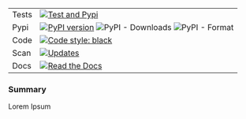 | | |
|---|---|
| Tests | [![Test and Pypi](https://github.com/fptiangco/numtoolsfpat/actions/workflows/codecov_publish_pypi.yaml/badge.svg)](https://github.com/fptiangco/numtoolsfpat/actions/workflows/codecov_publish_pypi.yaml) |
| Pypi | [![PyPI version](https://badge.fury.io/py/stringtoolsfpat.svg)](https://badge.fury.io/py/stringtoolsfpat) ![PyPI - Downloads](https://img.shields.io/pypi/dm/numtoolsfpat) ![PyPI - Format](https://img.shields.io/pypi/format/numtoolsfpat) |
| Code | [![Code style: black](https://img.shields.io/badge/code%20style-black-000000.svg)](https://github.com/psf/black) |
| Scan | [![Updates](https://pyup.io/repos/github/fptiangco/numtoolsfpat/shield.svg)](https://pyup.io/repos/github/fptiangco/numtoolsfpat/) |
| Docs | [![Read the Docs](https://readthedocs.org/projects/numtoolsfpat/badge/?version=latest)](https://numtoolsfpat.readthedocs.io/en/latest/) |



### Summary
Lorem Ipsum
